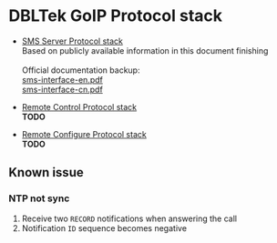 # DBLTek GoIP Protocol stack

- [SMS Server Protocol stack](sms-server.md)
  <br>Based on publicly available information in this document finishing
  <br>
  <br>Official documentation backup:
  <br>[sms-interface-en.pdf](sms-interface-en.pdf)
  <br>[sms-interface-cn.pdf](sms-interface-cn.pdf)

- [Remote Control Protocol stack](remote-control.md)
  <br>**TODO**

- [Remote Configure Protocol stack](remote-configure.md)
  <br>**TODO**

## Known issue

### NTP not sync

1. Receive two `RECORD` notifications when answering the call
2. Notification `ID` sequence becomes negative
